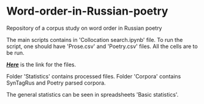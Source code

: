 # Word-order-in-Russian-poetry
Repository of a corpus study on word order in Russian poetry

The main scripts contains in 'Collocation search.ipynb' file. To run the script, one should have 'Prose.csv' and 'Poetry.csv' files. All the cells are to be run. 

[**_Here_**](https://drive.google.com/drive/folders/1WxnDWH4VCtx2O_jdMma_txuWixUjiXQ7?usp=sharing) is the link for the files.

Folder 'Statistics' contains processed files. 
Folder 'Corpora' contains SynTagRus and Poetry parsed corpora. 

The general statistics can be seen in spreadsheets 'Basic statistics'.
